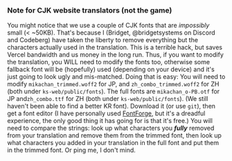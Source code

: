 ### Note for CJK website translators (not the game)

You might notice that we use a couple of CJK fonts that are *impossibly* small (< ~50KB). That's because I (Bridget, @bridgetsystems on Discord and Codeberg) have taken the liberty to remove everything but the characters actually used in the translation. This is a terrible hack, but saves Vercel bandwidth and us money in the long run. 
Thus, if you want to modify the translation, you WILL need to modify the fonts too, otherwise some fallback font will be (hopefully) used (depending on your device) and it's just going to look ugly and mis-matched. Doing that is easy: You will need to modify `mikachan_trimmed.woff2` for JP, and `zh_combo_trimmed.woff2` for ZH (both under `ks-web/public/fonts`). The full fonts are `mikachan_o-PB.otf` for JP and`zh_combo.ttf` for ZH (both under `ks-web/public/fonts`). (We still haven't been able to find a better KR font). Download it (or use `git`), then get a font editor (I have personally used [FontForge](https://fontforge.org/en-US/), but it's a dreadful experience, the only good thing it has going for is that it's free.) You will need to compare the strings: look up what characters you ***fully*** removed from your translation and remove them from the trimmed font, then look up what characters you added in your translation in the full font and put them in the trimmed font. Or ping me, I don't mind.